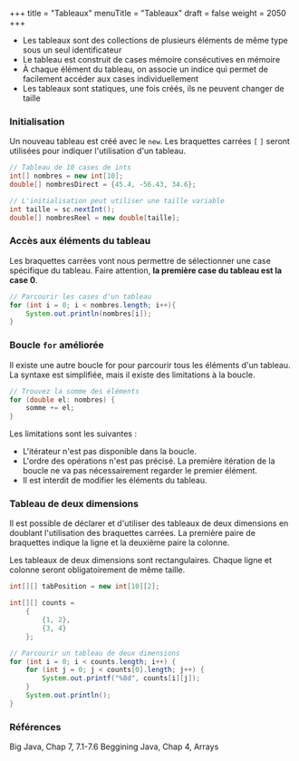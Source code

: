 +++
title = "Tableaux"
menuTitle = "Tableaux"
draft = false
weight = 2050
+++

* Les tableaux sont des collections de plusieurs éléments de même type sous un seul identificateur
* Le tableau est construit de cases mémoire consécutives en mémoire
* À chaque élément du tableau, on associe un indice qui permet de facilement accéder aux cases individuellement
* Les tableaux sont statiques, une fois créés, ils ne peuvent changer de taille

### Initialisation
Un nouveau tableau est créé avec le `new`. Les braquettes carrées `[` `]` seront utilisées pour indiquer l'utilisation d'un tableau.

```java
// Tableau de 10 cases de ints
int[] nombres = new int[10];
double[] nombresDirect = {45.4, -56.43, 34.6};

// L'initialisation peut utiliser une taille variable
int taille = sc.nextInt();
double[] nombresReel = new double[taille];
```

### Accès aux éléments du tableau
Les braquettes carrées vont nous permettre de sélectionner une case spécifique du tableau.
Faire attention, **la première case du tableau est la case 0**.

```java
// Parcourir les cases d'un tableau
for (int i = 0; i < nombres.length; i++){
    System.out.println(nombres[i]);
}
```

### Boucle `for` améliorée
Il existe une autre boucle for pour parcourir tous les éléments d'un tableau. La syntaxe est simplifiée, mais il existe des limitations à la boucle.

```java
// Trouvez la somme des éléments
for (double el: nombres) {
    somme += el;
}
```

Les limitations sont les suivantes :

* L'itérateur n'est pas disponible dans la boucle.
* L'ordre des opérations n'est pas précisé. La première itération de la boucle ne va pas nécessairement regarder le premier élément.
* Il est interdit de modifier les éléments du tableau.

### Tableau de deux dimensions
Il est possible de déclarer et d'utiliser des tableaux de deux dimensions en doublant l'utilisation des braquettes carrées. La première paire de braquettes indique la ligne et la deuxième paire la colonne.

Les tableaux de deux dimensions sont rectangulaires. Chaque ligne et colonne seront obligatoirement de même taille.

```java
int[][] tabPosition = new int[10][2];

int[][] counts =
    {
        {1, 2},
        {3, 4}
    };

// Parcourir un tableau de deux dimensions
for (int i = 0; i < counts.length; i++) {
    for (int j = 0; j < counts[0].length; j++) {
        System.out.printf("%8d", counts[i][j]); 
    }
    System.out.println(); 
}
```

### Références
Big Java, Chap 7, 7.1-7.6
Beggining Java, Chap 4, Arrays